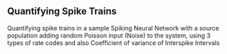 ## Quantifying Spike Trains
Quantifying spike trains in a sample Spiking Neural Network with a source population adding random Poisson input (Noise) to the system, using 3 types of rate codes and also Coefficient of variance of Interspike Intervals
